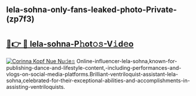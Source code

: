 ## lela-sohna-only-fans​-leaked-photo​-Private-(zp7f3)


# <h2><a href="https://mediaupload.pro?title=lela-sohna&ref=git">🔗👉 🔴 lela-sohna-P𝚑ot𝚘𝚜-V𝚒d𝚎o</a></h2>

[![Corinna Kopf Nue Nu𝚍e𝚜](https://i.imgur.com/0qMVB7G.gif)](https://mediaupload.pro?title=lela-sohna&ref=git)
Online-influencer-lela-sohna,known-for-publishing-dance-and-lifestyle-content,-including-performances-and-vlogs-on-social-media-platforms.Brilliant-ventriloquist-assistant-lela-sohna,celebrated-for-their-exceptional-abilities-and-accomplishments-in-assisting-ventriloquists.  